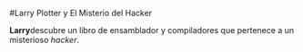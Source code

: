 #Larry Plotter y El Misterio del Hacker

**Larry**descubre un libro de ensamblador y compiladores que pertenece a un misterioso 
*hacker*.